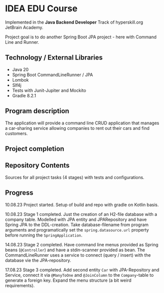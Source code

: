 # IDEA EDU Course

Implemented in the <b>Java Backend Developer</b> Track of hyperskill.org JetBrain Academy.  

Project goal is to do another Spring Boot JPA project - here with Command Line and Runner.

## Technology / External Libraries

- Java 20
- Spring Boot CommandLineRunner / JPA
- Lombok
- Slf4j
- Tests with Junit-Jupiter and Mockito
- Gradle 8.2.1

## Program description

The application will provide a command line CRUD application that manages a car-sharing service allowing companies to
rent out their cars and find customers.

## Project completion

[//]: # (Project was completed on 14.05.23.)

## Repository Contents

Sources for all project tasks (4 stages) with tests and configurations.

## Progress

10.08.23 Project started. Setup of build and repo with gradle on Kotlin basis.

10.08.23 Stage 1 completed. Just the creation of an H2-file database with a company table. Modelled with JPA entity and 
JPARepository and have Spring JPA to the DDL-creation. Take database-filename from program arguments and programatically
set the `spring.datasource.url` property before running the `SpringApplication`.

14.08.23 Stage 2 completed. Have command line menus provided as Spring beans (`@Controller`) and have a stdin-scanner 
provided as bean. The CommandLineRunner uses a service to connect (query / insert) with the database vie the JPA-repository.

17.08.23 Stage 3 completed. Add second entity `Car` with JPA-Repository and Service, connect it via `@ManyToOne` and
`@JoinColumn` to the `Company`-table to generate a foreign key. Expand the menu structure (a bit weird requirements).
